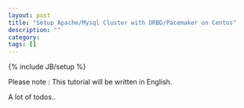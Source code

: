 ```yaml
---
layout: post
title: "Setup Apache/Mysql Cluster with DRBD/Pacemaker on Centos"
description: ""
category: 
tags: []
---
```

{% include JB/setup %}

Please note  : This tutorial will be written in English. 

A lot of todos.. 

